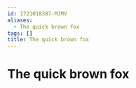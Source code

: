 ```yaml
---
id: 1721018387-MJMV
aliases:
  - The quick brown fox
tags: []
title: The quick brown fox
---
```


# The quick brown fox
